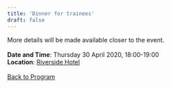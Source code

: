 ```yaml
---
title: 'Dinner for trainees'
draft: false
---
```


More details will be made available closer to the event.
\
\
**Date and Time**: Thursday 30 April 2020, 18:00-19:00 \
**Location**: [Riverside Hotel](/venue)
\
\
[Back to Program](/program)
